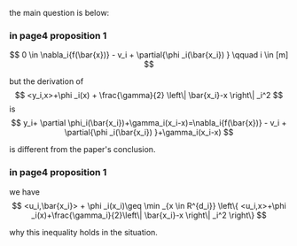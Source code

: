the main question is below:
### in page4 proposition 1
$$ 
0 \in \nabla_i{f(\bar{x})} - v_i + \partial{\phi _i(\bar{x_i}) } \qquad i \in [m]
$$

but the derivation of 
$$ <y_i,x>+\phi _i(x) + \frac{\gamma}{2} \left\| \bar{x_i}-x \right\| _i^2 
$$
is 
$$ 
y_i+ \partial \phi_i(\bar{x_i})+\gamma_i(x_i-x)=\nabla_i{f(\bar{x})} - v_i + \partial{\phi _i(\bar{x_i}) }+\gamma_i(x_i-x)
$$

is different from the paper's conclusion.

### in page4 proposition 1
we have 
$$ 
<u_i,\bar{x_i}> + \phi _i(x_i)\geq \min _{x \in R^{d_i}} \left\{ <u_i,x>+\phi _i(x)+\frac{\gamma_i}{2}\left\| \bar{x_i}-x \right\| _i^2
\right\}
$$


why this inequality holds in the situation.